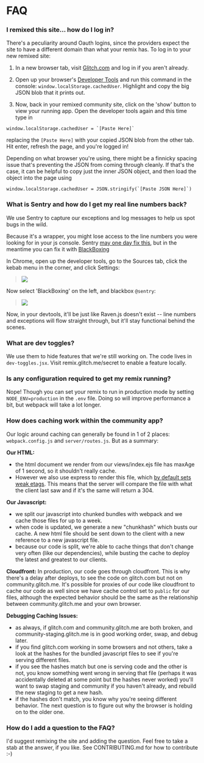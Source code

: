 # FAQ

### I remixed this site... how do I log in?

There's a peculiarity around Oauth logins, since the providers expect the site to have a different domain than what your remix has.  To log in to your new remixed site:

1. In a new browser tab, visit [Glitch.com](https://glitch.com) and log in if you aren't already.

2. Open up your browser's [Developer Tools](https://webmasters.stackexchange.com/a/77337/2628) and run this command in the console: `window.localStorage.cachedUser`.  Highlight and copy the big JSON blob that it prints out.
  
3. Now, back in your remixed community site, click on the 'show' button to view your running app.  Open the developer tools again and this time type in
  
  ```
  window.localStorage.cachedUser = `[Paste Here]`
  ```
  
replacing the `[Paste Here]` with your copied JSON blob from the other tab. Hit enter, refresh the page, and you're logged in! 

Depending on what browser you're using, there might be a finnicky spacing issue that's preventing the JSON from coming through cleanly.  If that's the case, it can be helpful to copy just the inner JSON object, and then load the object into the page using 
```
window.localStorage.cachedUser = JSON.stringify(`[Paste JSON Here]`)
```

### What is Sentry and how do I get my real line numbers back?

We use Sentry to capture our exceptions and log messages to help us spot bugs in the wild.

Because it's a wrapper, you might lose access to the line numbers you were looking for in your js console. Sentry [may one day fix this](https://github.com/getsentry/sentry-javascript/issues/1003), but in the meantime you can fix it with [BlackBoxing](https://developer.chrome.com/devtools/docs/blackboxing)

In Chrome, open up the developer tools, go to the Sources tab, click the kebab menu in the corner, and click Settings:

> ![](https://cdn.glitch.com/02863ac1-a499-4a41-ac9c-41792950000f%2Fdevtools-settings.PNG?1534365344027)

Now select 'BlackBoxing' on the left, and blackbox `@sentry`:

> ![](https://cdn.glitch.com/02863ac1-a499-4a41-ac9c-41792950000f%2Fblackbox-raven-js.PNG?1534365343672)

Now, in your devtools, it'll be just like Raven.js doesn't exist -- line numbers and exceptions will flow straight through, but it'll stay functional behind the scenes.


### What are dev toggles?

We use them to hide features that we're still working on. The code lives in `dev-toggles.jsx`. Visit remix.glitch.me/secret to enable a feature locally.


### Is any configuration required to get my remix running?

Nope! Though you can set your remix to run in production mode by setting `NODE_ENV=production` in the `.env` file. Doing so will improve performance a bit, but webpack will take a lot longer.


### How does caching work within the community app? 

Our logic around caching can generally be found in 1 of 2 places: `webpack.config.js` and `server/routes.js`. But as a summary:

**Our HTML:**
- the html document we render from our views/index.ejs file has maxAge of 1 second, so it shouldn't really cache.
- However we also use express to render this file, which [by default sets weak etags](http://expressjs.com/en/api.html#app.settings.table). This means that the server will compare the file with what the client last saw and if it's the same will return a 304.

**Our Javascript:** 
- we split our javascript into chunked bundles with webpack and we cache those files for up to a week. 
- when code is updated, we generate a new "chunkhash" which busts our cache. A new html file should be sent down to the client with a new reference to a new javascript file. 
- because our code is split, we're able to cache things that don't change very often (like our dependencies), while busting the cache to deploy the latest and greatest to our clients. 

**Cloudfront:**
In production, our code goes through cloudfront. This is why there's a delay after deploys, to see the code on glitch.com but not on community.glitch.me. It's possible for proxies of our code like cloudfront to cache our code as well since we have cache control set to `public` for our files, although the expected behavior should be the same as the relationship between community.glitch.me and your own browser.

**Debugging Caching Issues:**
- as always, if glitch.com and community.glitch.me are both broken, and community-staging.glitch.me is in good working order, swap, and debug later.
- if you find glitch.com working in some browsers and not others, take a look at the hashes for the bundled javascript files to see if you're serving different files.
- if you see the hashes match but one is serving code and the other is not, you know something went wrong in serving that file (perhaps it was accidentally deleted at some point but the hashes never worked) you'll want to swap staging and community if you haven't already, and rebuild the new staging to get a new hash. 
- if the hashes don't match, you know why you're seeing different behavior. The next question is to figure out why the browser is holding on to the older one.

### How do I add a question to the FAQ?

I'd suggest remixing the site and adding the question.  Feel free to take a stab at the answer, if you like.  See CONTRIBUTING.md for how to contribute :-)